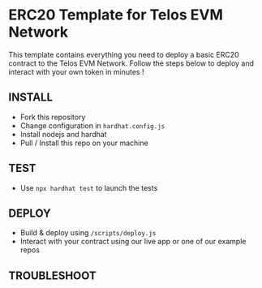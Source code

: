 # ERC20 Template for Telos EVM Network

This template contains everything you need to deploy a basic ERC20 contract to the Telos EVM Network. Follow the steps below to deploy and interact with your own token in minutes !

## INSTALL
- Fork this repository
- Change configuration in `hardhat.config.js`
- Install nodejs and hardhat
- Pull / Install this repo on your machine

## TEST
- Use `npx hardhat test` to launch the tests

## DEPLOY
- Build & deploy using `/scripts/deploy.js`
- Interact with your contract using our live app or one of our example repos

## TROUBLESHOOT
